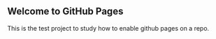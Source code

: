 ## Welcome to GitHub Pages

This is the test project to study how to enable github pages on a repo.

